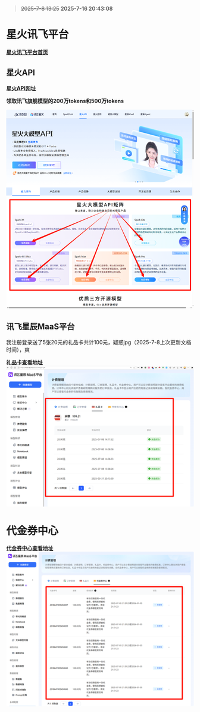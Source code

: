 > ~~2025-7-8 13:25~~
> **2025-7-16 20:43:08**

# 星火讯飞平台
**[星火讯飞平台首页](https://xinghuo.xfyun.cn/)**


## 星火API
**[星火API网址](https://xinghuo.xfyun.cn/sparkapi)**

**领取讯飞旗舰模型的200万tokens和500万tokens**

![image](assets/星火API.png)

## 讯飞星辰MaaS平台

我注册登录送了5张20元的礼品卡共计100元，疑惑jpg（2025-7-8上次更新文档时间），爽

**[礼品卡查看地址](https://maas.xfyun.cn/account?type=gift)**
![image](assets/讯飞礼品卡.png)

# 代金券中心
**[代金券中心查看地址](https://maas.xfyun.cn/account?type=voucher)**
![image](assets/讯飞代金券中心.png)
